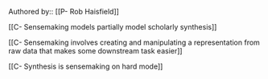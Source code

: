 Authored by:: [[P- Rob Haisfield]]

[[C- Sensemaking models partially model scholarly synthesis]]

[[C- Sensemaking involves creating and manipulating a representation from raw data that makes some downstream task easier]]

[[C- Synthesis is sensemaking on hard mode]]